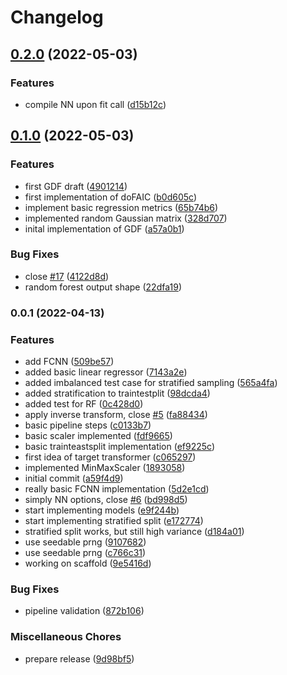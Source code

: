 # Changelog

## [0.2.0](https://github.com/mljs/ml-pipe/compare/v0.1.0...v0.2.0) (2022-05-03)


### Features

* compile NN upon fit call ([d15b12c](https://github.com/mljs/ml-pipe/commit/d15b12cc1d6f7007b335caa7ab8acf30ccf621fb))

## [0.1.0](https://github.com/mljs/ml-pipe/compare/v0.0.1...v0.1.0) (2022-05-03)


### Features

* first GDF draft ([4901214](https://github.com/mljs/ml-pipe/commit/490121425189d3c13880b12b92cad965926f0f22))
* first implementation of doFAIC ([b0d605c](https://github.com/mljs/ml-pipe/commit/b0d605c577bbc7047f513610268daea3d41ba82b))
* implement basic regression metrics ([65b74b6](https://github.com/mljs/ml-pipe/commit/65b74b6e57d426ae5d3fdf9516845f404eb15d4c))
* implemented random Gaussian matrix ([328d707](https://github.com/mljs/ml-pipe/commit/328d707e8fb304e29503bbaef1f60d7e629cb757))
* inital implementation of GDF ([a57a0b1](https://github.com/mljs/ml-pipe/commit/a57a0b1b7fafbd4d310eebc41a47ab9e0081ae26))


### Bug Fixes

* close [#17](https://github.com/mljs/ml-pipe/issues/17) ([4122d8d](https://github.com/mljs/ml-pipe/commit/4122d8d62a31fb3ad3462e479e0f40787c968353))
* random forest output shape ([22dfa19](https://github.com/mljs/ml-pipe/commit/22dfa19ae39aa1de3e6fcfdb292223c86987f0d6))

### 0.0.1 (2022-04-13)


### Features

* add FCNN ([509be57](https://github.com/mljs/ml-pipe/commit/509be57626a3d0698281f886be85ec4ccdcbfeda))
* added basic linear regressor ([7143a2e](https://github.com/mljs/ml-pipe/commit/7143a2e85b337aa063034dd6ce895a0648e798ee))
* added imbalanced test case for stratified sampling ([565a4fa](https://github.com/mljs/ml-pipe/commit/565a4fa64a28ffcde7917079f1212e5cdb239753))
* added stratification to traintestplit ([98dcda4](https://github.com/mljs/ml-pipe/commit/98dcda4429b26841f0278ce48e6e6d74d06a47b5))
* added test for RF ([0c428d0](https://github.com/mljs/ml-pipe/commit/0c428d0baa1d469a490aa7aea37a5b9b35f98a88))
* apply inverse transform, close [#5](https://github.com/mljs/ml-pipe/issues/5) ([fa88434](https://github.com/mljs/ml-pipe/commit/fa88434ef8771603aa96bb91f3983bc6604bc359))
* basic pipeline steps ([c0133b7](https://github.com/mljs/ml-pipe/commit/c0133b7ed5bd4f3f793394bacccdde2eab0be8ad))
* basic scaler implemented ([fdf9665](https://github.com/mljs/ml-pipe/commit/fdf96652548bdfead7d9cc32f4ffe0f0b06f7559))
* basic trainteastsplit implementation ([ef9225c](https://github.com/mljs/ml-pipe/commit/ef9225c2f238f5012d8d7ac05ecf1638b8c7883d))
* first idea of target transformer ([c065297](https://github.com/mljs/ml-pipe/commit/c065297c5a2755300ff2deddc7bf9e6e109db580))
* implemented MinMaxScaler ([1893058](https://github.com/mljs/ml-pipe/commit/189305832c878c849761b9897d50db917dc22e61))
* initial commit ([a59f4d9](https://github.com/mljs/ml-pipe/commit/a59f4d95f04fcf73c896c523bc30ef543d257c8f))
* really basic FCNN implementation ([5d2e1cd](https://github.com/mljs/ml-pipe/commit/5d2e1cdbd349878bd40a8f75fc99cc176d1306e7))
* simply NN options, close [#6](https://github.com/mljs/ml-pipe/issues/6) ([bd998d5](https://github.com/mljs/ml-pipe/commit/bd998d53d2bf3db435ec002e3216d4cc9fc511cb))
* start implementing models ([e9f244b](https://github.com/mljs/ml-pipe/commit/e9f244b02ad64e091fd7f33d982a9f12352de9cf))
* start implementing stratified split ([e172774](https://github.com/mljs/ml-pipe/commit/e172774070cb8473b52bc84056e762e76afe546f))
* stratified split works, but still high variance ([d184a01](https://github.com/mljs/ml-pipe/commit/d184a01fb356360a5dc4e8ca4b4f3fb4b9e42d69))
* use seedable prng ([9107682](https://github.com/mljs/ml-pipe/commit/91076822c6144ec7a49351521e17a8a9586b20de))
* use seedable prng ([c766c31](https://github.com/mljs/ml-pipe/commit/c766c3175aaa50fce36c7c72251a4b2bb53ed3c3))
* working on scaffold ([9e5416d](https://github.com/mljs/ml-pipe/commit/9e5416db8e7d1519fabbd43bbc3f5de64b90811a))


### Bug Fixes

* pipeline validation ([872b106](https://github.com/mljs/ml-pipe/commit/872b106448f3f247d247ca8659841892c978d127))


### Miscellaneous Chores

* prepare release ([9d98bf5](https://github.com/mljs/ml-pipe/commit/9d98bf594f81ea6c71bfc9d733cce88ff11513d5))
